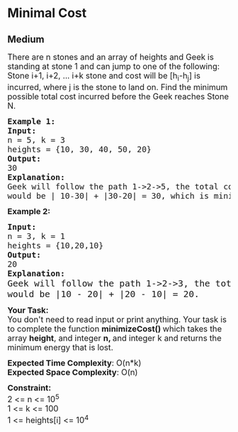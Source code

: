 # Minimal Cost
## Medium
<div class="problems_problem_content__Xm_eO"><p><span style="font-size:18px">There are n stones and an array of heights&nbsp;and Geek is standing at stone 1 and can&nbsp;jump to one of the following: Stone i+1, i+2, ... i+k stone and cost will be [h<sub>i</sub>-h<sub>j</sub>]&nbsp;is incurred, where j&nbsp;is the stone to land on.&nbsp;Find the minimum possible total cost incurred before the Geek reaches Stone N.</span></p>

<pre style="position: relative;"><span style="font-size:18px"><strong>Example 1:</strong>
<strong>Input:</strong>
n = 5, k = 3
heights = {10, 30, 40, 50, 20}
<strong>Output:</strong>
30
<strong>Explanation:</strong>
Geek will follow the path 1-&gt;2-&gt;5, the total cost 
would be | 10-30| + |30-20| = 30, which is minimum</span><div class="open_grepper_editor" title="Edit &amp; Save To Grepper"></div></pre>

<p><strong><span style="font-size:18px">Example 2:</span></strong></p>

<pre style="position: relative;"><span style="font-size:18px"><strong>Input:</strong>
n = 3, k = 1
heights = {10,20,10}
<strong>Output:</strong>
20
<strong>Explanation:</strong>
</span><span style="font-size:20px">Geek will follow the path 1-&gt;2-&gt;3, the total cost
would be |10 - 20| + |20 - 10| = 20.</span>
<div class="open_grepper_editor" title="Edit &amp; Save To Grepper"></div></pre>

<p><strong><span style="font-size:18px">Your Task:</span></strong><br>
<span style="font-size:18px">You don't need to read input or print anything. Your task is to complete the function <strong>minimizeCost()&nbsp;</strong>which takes the array&nbsp;<strong>height</strong>, and integer <strong>n, </strong>and integer k&nbsp;and returns the minimum energy that is lost.</span></p>

<p><span style="font-size:18px"><strong>Expected Time Complexity</strong>: O(n*k)<br>
<strong>Expected Space Complexity</strong>: O(n)</span></p>

<p><span style="font-size:18px"><strong>Constraint:</strong><br>
2 &lt;= n &lt;= 10<sup>5</sup><br>
1 &lt;= k &lt;= 100<br>
1 &lt;= heights[i] &lt;= 10<sup>4</sup></span></p>
</div>